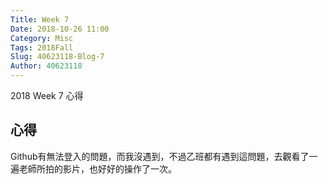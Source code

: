 ```yaml
---
Title: Week 7
Date: 2018-10-26 11:00
Category: Misc
Tags: 2018Fall
Slug: 40623118-Blog-7
Author: 40623118
---
```


2018 Week 7 心得

<!-- PELICAN_END_SUMMARY -->

心得
----

Github有無法登入的問題，而我沒遇到，不過乙班都有遇到這問題，去觀看了一遍老師所拍的影片，也好好的操作了一次。